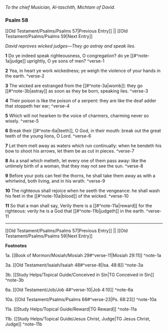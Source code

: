 *To the chief Musician, Al-taschith, Michtam of David.*

### Psalm 58

[[Old Testament/Psalms/Psalms 57|Previous Entry]]  ||  [[Old Testament/Psalms/Psalms 59|Next Entry]]

*David reproves wicked judges—They go astray and speak lies.*

**1**  Do ye indeed speak righteousness, O congregation? do ye [[#^note-1a|judge]] uprightly, O ye sons of men? ^verse-1

**2**  Yea, in heart ye work wickedness; ye weigh the violence of your hands in the earth. ^verse-2

**3**  The wicked are estranged from the [[#^note-3a|womb]]: they go [[#^note-3b|astray]] as soon as they be born, speaking lies. ^verse-3

**4**  Their poison is like the poison of a serpent: they are like the deaf adder that stoppeth her ear; ^verse-4

**5**  Which will not hearken to the voice of charmers, charming never so wisely. ^verse-5

**6**  Break their [[#^note-6a|teeth]], O God, in their mouth: break out the great teeth of the young lions, O Lord. ^verse-6

**7**  Let them melt away as waters which run continually: when he bendeth his bow to shoot his arrows, let them be as cut in pieces. ^verse-7

**8**  As a snail which melteth, let every one of them pass away: like the untimely birth of a woman, that they may not see the sun. ^verse-8

**9**  Before your pots can feel the thorns, he shall take them away as with a whirlwind, both living, and in his wrath. ^verse-9

**10**  The righteous shall rejoice when he seeth the vengeance: he shall wash his feet in the [[#^note-10a|blood]] of the wicked. ^verse-10

**11**  So that a man shall say, Verily there is a [[#^note-11a|reward]] for the righteous: verily he is a God that [[#^note-11b|judgeth]] in the earth. ^verse-11


---
[[Old Testament/Psalms/Psalms 57|Previous Entry]]  ||  [[Old Testament/Psalms/Psalms 59|Next Entry]]


**Footnotes**


1a. [[Book of Mormon/Mosiah/Mosiah 29#^verse-11|Mosiah 29:11]] ^note-1a

3a. [[Old Testament/Isaiah/Isaiah 48#^verse-8|Isa. 48:8]] ^note-3a

3b. [[Study Helps/Topical Guide/Conceived in Sin|TG Conceived in Sin]] ^note-3b

6a. [[Old Testament/Job/Job 4#^verse-10|Job 4:10]] ^note-6a

10a. [[Old Testament/Psalms/Psalms 68#^verse-23|Ps. 68:23]] ^note-10a

11a. [[Study Helps/Topical Guide/Reward|TG Reward]] ^note-11a

11b. [[Study Helps/Topical Guide/Jesus Christ, Judge|TG Jesus Christ, Judge]] ^note-11b